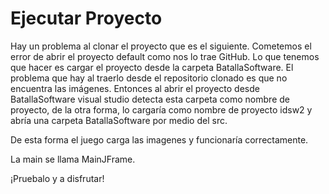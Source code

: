 # Ejecutar Proyecto

Hay un problema al clonar el proyecto que es el siguiente. Cometemos el error de abrir el proyecto default como nos lo trae GitHub. Lo que tenemos que hacer es cargar el proyecto desde la carpeta BatallaSoftware. El problema que hay al traerlo desde el repositorio clonado es que no encuentra las imágenes. Entonces al abrir el proyecto desde BatallaSoftware visual studio detecta esta carpeta como nombre de proyecto, de la otra forma, lo cargaría como nombre de proyecto idsw2 y abría una carpeta BatallaSoftware por medio del src.

De esta forma el juego carga las imagenes y funcionaría correctamente.

La main se llama MainJFrame.

¡Pruebalo y a disfrutar!
